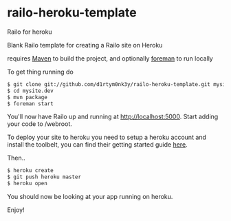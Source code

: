 railo-heroku-template
============

Railo for heroku

Blank Railo template for creating a Railo site on Heroku

requires [Maven](http://maven.apache.org/) to build the project, and optionally [foreman](https://github.com/ddollar/foreman) to run locally

To get thing running do

```bash
$ git clone git://github.com/d1rtym0nk3y/railo-heroku-template.git mysite.dev
$ cd mysite.dev
$ mvn package
$ foreman start
```

You'll now have Railo up and running at [http://localhost:5000](http://localhost:5000). 
Start adding your code to /webroot.

To deploy your site to heroku you need to setup a heroku account and install the toolbelt, 
you can find their getting started guide [here](https://devcenter.heroku.com/articles/quickstart).

Then..
```bash
$ heroku create
$ git push heroku master
$ heroku open
```

You should now be looking at your app running on heroku.

Enjoy!
